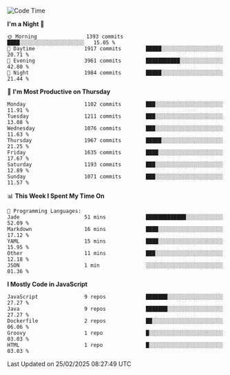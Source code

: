 <!--START_SECTION:waka-->
![Code Time](http://img.shields.io/badge/Code%20Time-1%2C340%20hrs%2053%20mins-blue)

**I'm a Night 🦉** 

```text
🌞 Morning                1393 commits        ████░░░░░░░░░░░░░░░░░░░░░   15.05 % 
🌆 Daytime                1917 commits        █████░░░░░░░░░░░░░░░░░░░░   20.71 % 
🌃 Evening                3961 commits        ███████████░░░░░░░░░░░░░░   42.80 % 
🌙 Night                  1984 commits        █████░░░░░░░░░░░░░░░░░░░░   21.44 % 
```
📅 **I'm Most Productive on Thursday** 

```text
Monday                   1102 commits        ███░░░░░░░░░░░░░░░░░░░░░░   11.91 % 
Tuesday                  1211 commits        ███░░░░░░░░░░░░░░░░░░░░░░   13.08 % 
Wednesday                1076 commits        ███░░░░░░░░░░░░░░░░░░░░░░   11.63 % 
Thursday                 1967 commits        █████░░░░░░░░░░░░░░░░░░░░   21.25 % 
Friday                   1635 commits        ████░░░░░░░░░░░░░░░░░░░░░   17.67 % 
Saturday                 1193 commits        ███░░░░░░░░░░░░░░░░░░░░░░   12.89 % 
Sunday                   1071 commits        ███░░░░░░░░░░░░░░░░░░░░░░   11.57 % 
```


📊 **This Week I Spent My Time On** 

```text
💬 Programming Languages: 
Jade                     51 mins             █████████████░░░░░░░░░░░░   52.09 % 
Markdown                 16 mins             ████░░░░░░░░░░░░░░░░░░░░░   17.12 % 
YAML                     15 mins             ████░░░░░░░░░░░░░░░░░░░░░   15.95 % 
Other                    11 mins             ███░░░░░░░░░░░░░░░░░░░░░░   12.18 % 
JSON                     1 min               ░░░░░░░░░░░░░░░░░░░░░░░░░   01.36 % 
```

**I Mostly Code in JavaScript** 

```text
JavaScript               9 repos             ███████░░░░░░░░░░░░░░░░░░   27.27 % 
Java                     9 repos             ███████░░░░░░░░░░░░░░░░░░   27.27 % 
Dockerfile               2 repos             ██░░░░░░░░░░░░░░░░░░░░░░░   06.06 % 
Groovy                   1 repo              █░░░░░░░░░░░░░░░░░░░░░░░░   03.03 % 
HTML                     1 repo              █░░░░░░░░░░░░░░░░░░░░░░░░   03.03 % 
```




 Last Updated on 25/02/2025 08:27:49 UTC
<!--END_SECTION:waka-->
